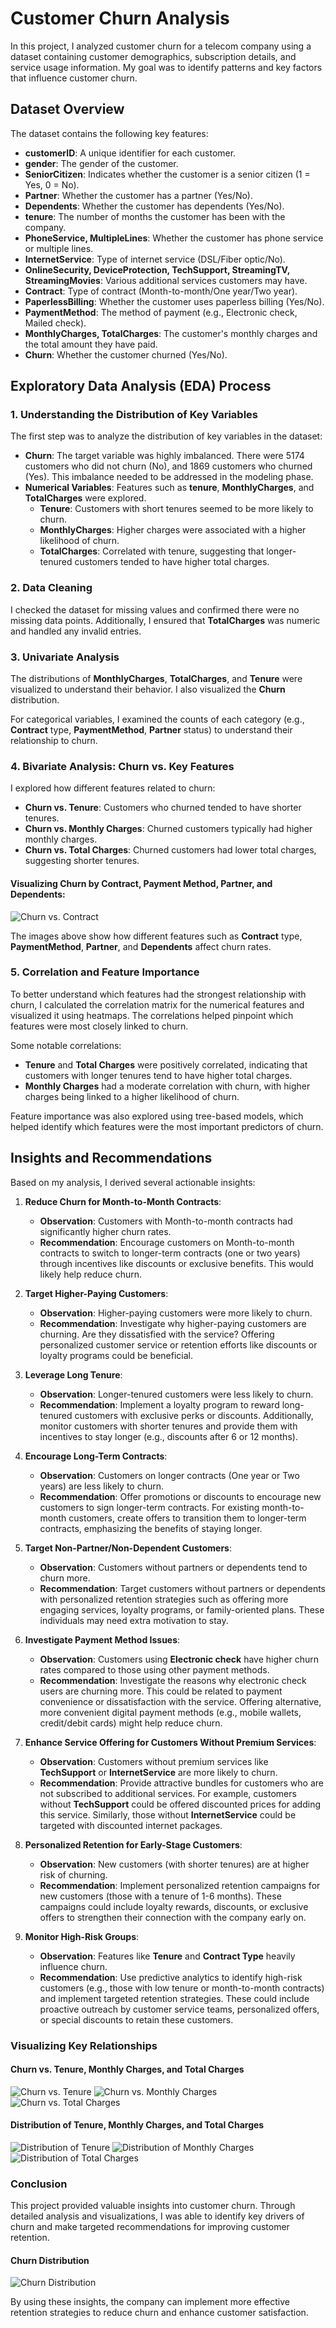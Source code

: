 # Customer Churn Analysis

In this project, I analyzed customer churn for a telecom company using a dataset containing customer demographics, subscription details, and service usage information. My goal was to identify patterns and key factors that influence customer churn.

## Dataset Overview

The dataset contains the following key features:

- **customerID**: A unique identifier for each customer.
- **gender**: The gender of the customer.
- **SeniorCitizen**: Indicates whether the customer is a senior citizen (1 = Yes, 0 = No).
- **Partner**: Whether the customer has a partner (Yes/No).
- **Dependents**: Whether the customer has dependents (Yes/No).
- **tenure**: The number of months the customer has been with the company.
- **PhoneService, MultipleLines**: Whether the customer has phone service or multiple lines.
- **InternetService**: Type of internet service (DSL/Fiber optic/No).
- **OnlineSecurity, DeviceProtection, TechSupport, StreamingTV, StreamingMovies**: Various additional services customers may have.
- **Contract**: Type of contract (Month-to-month/One year/Two year).
- **PaperlessBilling**: Whether the customer uses paperless billing (Yes/No).
- **PaymentMethod**: The method of payment (e.g., Electronic check, Mailed check).
- **MonthlyCharges, TotalCharges**: The customer's monthly charges and the total amount they have paid.
- **Churn**: Whether the customer churned (Yes/No).

## Exploratory Data Analysis (EDA) Process

### 1. **Understanding the Distribution of Key Variables**

The first step was to analyze the distribution of key variables in the dataset:

- **Churn**: The target variable was highly imbalanced. There were 5174 customers who did not churn (No), and 1869 customers who churned (Yes). This imbalance needed to be addressed in the modeling phase.
- **Numerical Variables**: Features such as **tenure**, **MonthlyCharges**, and **TotalCharges** were explored.
    - **Tenure**: Customers with short tenures seemed to be more likely to churn.
    - **MonthlyCharges**: Higher charges were associated with a higher likelihood of churn.
    - **TotalCharges**: Correlated with tenure, suggesting that longer-tenured customers tended to have higher total charges.

### 2. **Data Cleaning**

I checked the dataset for missing values and confirmed there were no missing data points. Additionally, I ensured that **TotalCharges** was numeric and handled any invalid entries.

### 3. **Univariate Analysis**

The distributions of **MonthlyCharges**, **TotalCharges**, and **Tenure** were visualized to understand their behavior. I also visualized the **Churn** distribution.

For categorical variables, I examined the counts of each category (e.g., **Contract** type, **PaymentMethod**, **Partner** status) to understand their relationship to churn.

### 4. **Bivariate Analysis: Churn vs. Key Features**

I explored how different features related to churn:

- **Churn vs. Tenure**: Customers who churned tended to have shorter tenures.
- **Churn vs. Monthly Charges**: Churned customers typically had higher monthly charges.
- **Churn vs. Total Charges**: Churned customers had lower total charges, suggesting shorter tenures.

#### Visualizing Churn by Contract, Payment Method, Partner, and Dependents:

![Churn vs. Contract](path_to_image/Churn_vs_Contract.png)

The images above show how different features such as **Contract** type, **PaymentMethod**, **Partner**, and **Dependents** affect churn rates.

### 5. **Correlation and Feature Importance**

To better understand which features had the strongest relationship with churn, I calculated the correlation matrix for the numerical features and visualized it using heatmaps. The correlations helped pinpoint which features were most closely linked to churn.

Some notable correlations:
- **Tenure** and **Total Charges** were positively correlated, indicating that customers with longer tenures tend to have higher total charges.
- **Monthly Charges** had a moderate correlation with churn, with higher charges being linked to a higher likelihood of churn.

Feature importance was also explored using tree-based models, which helped identify which features were the most important predictors of churn.

## Insights and Recommendations

Based on my analysis, I derived several actionable insights:

1. **Reduce Churn for Month-to-Month Contracts**:
   - **Observation**: Customers with Month-to-month contracts had significantly higher churn rates.
   - **Recommendation**: Encourage customers on Month-to-month contracts to switch to longer-term contracts (one or two years) through incentives like discounts or exclusive benefits. This would likely help reduce churn.

2. **Target Higher-Paying Customers**:
   - **Observation**: Higher-paying customers were more likely to churn.
   - **Recommendation**: Investigate why higher-paying customers are churning. Are they dissatisfied with the service? Offering personalized customer service or retention efforts like discounts or loyalty programs could be beneficial.

3. **Leverage Long Tenure**:
   - **Observation**: Longer-tenured customers were less likely to churn.
   - **Recommendation**: Implement a loyalty program to reward long-tenured customers with exclusive perks or discounts. Additionally, monitor customers with shorter tenures and provide them with incentives to stay longer (e.g., discounts after 6 or 12 months).

4. **Encourage Long-Term Contracts**:
   - **Observation**: Customers on longer contracts (One year or Two years) are less likely to churn.
   - **Recommendation**: Offer promotions or discounts to encourage new customers to sign longer-term contracts. For existing month-to-month customers, create offers to transition them to longer-term contracts, emphasizing the benefits of staying longer.

5. **Target Non-Partner/Non-Dependent Customers**:
   - **Observation**: Customers without partners or dependents tend to churn more.
   - **Recommendation**: Target customers without partners or dependents with personalized retention strategies such as offering more engaging services, loyalty programs, or family-oriented plans. These individuals may need extra motivation to stay.

6. **Investigate Payment Method Issues**:
   - **Observation**: Customers using **Electronic check** have higher churn rates compared to those using other payment methods.
   - **Recommendation**: Investigate the reasons why electronic check users are churning more. This could be related to payment convenience or dissatisfaction with the service. Offering alternative, more convenient digital payment methods (e.g., mobile wallets, credit/debit cards) might help reduce churn.

7. **Enhance Service Offering for Customers Without Premium Services**:
   - **Observation**: Customers without premium services like **TechSupport** or **InternetService** are more likely to churn.
   - **Recommendation**: Provide attractive bundles for customers who are not subscribed to additional services. For example, customers without **TechSupport** could be offered discounted prices for adding this service. Similarly, those without **InternetService** could be targeted with discounted internet packages.

8. **Personalized Retention for Early-Stage Customers**:
   - **Observation**: New customers (with shorter tenures) are at higher risk of churning.
   - **Recommendation**: Implement personalized retention campaigns for new customers (those with a tenure of 1-6 months). These campaigns could include loyalty rewards, discounts, or exclusive offers to strengthen their connection with the company early on.

9. **Monitor High-Risk Groups**:
   - **Observation**: Features like **Tenure** and **Contract Type** heavily influence churn.
   - **Recommendation**: Use predictive analytics to identify high-risk customers (e.g., those with low tenure or month-to-month contracts) and implement targeted retention strategies. These could include proactive outreach by customer service teams, personalized offers, or special discounts to retain these customers.

### Visualizing Key Relationships

#### Churn vs. Tenure, Monthly Charges, and Total Charges

![Churn vs. Tenure](path_to_image/Churn_vs_Tenure.png)
![Churn vs. Monthly Charges](path_to_image/Churn_vs_Monthly_Charges.png)
![Churn vs. Total Charges](path_to_image/Churn_vs_Total_Charges.png)

#### Distribution of Tenure, Monthly Charges, and Total Charges

![Distribution of Tenure](path_to_image/Distribution_of_Tenure.png)
![Distribution of Monthly Charges](path_to_image/Distribution_of_Monthly_Charges.png)
![Distribution of Total Charges](path_to_image/Distribution_of_Total_Charges.png)

### Conclusion

This project provided valuable insights into customer churn. Through detailed analysis and visualizations, I was able to identify key drivers of churn and make targeted recommendations for improving customer retention.

#### Churn Distribution

![Churn Distribution](path_to_image/Churn_Distribution.png)

By using these insights, the company can implement more effective retention strategies to reduce churn and enhance customer satisfaction.
